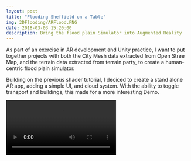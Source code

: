 ```yaml
---
layout: post
title: "Flooding Sheffield on a Table"
img: 2DFlooding/ARFlood.PNG
date: 2018-03-03 15:20:00
description: Bring the flood plain Simulator into Augmented Reality
---
```



As part of an exercise in AR development and Unity practice, I want to put together projects with both the City Mesh data extracted from Open Stree Map, and the terrain data extracted from terrain.party, to create a human-centric flood plain simulator.

Building on the previous shader tutorial, I deciced to create a stand alone AR app, adding a simple UI, and cloud system.  With the ability to toggle transport and buildings, this made for a more interesting Demo.

<video controls="controls">
  <source type="video/webm" src="{{ site.baseurl }}/img/Blogs/2DFlooding/ARFlooding.webm"></source>
  <p>Your browser does not support the video element.</p>
</video>